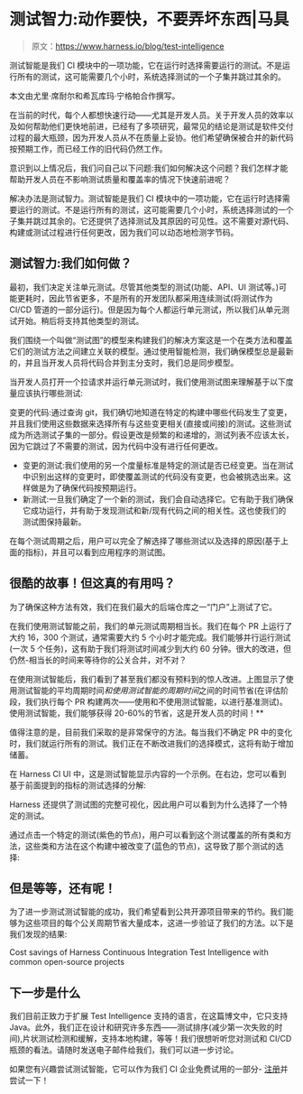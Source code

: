 # 测试智力:动作要快，不要弄坏东西|马具

> 原文：<https://www.harness.io/blog/test-intelligence>

测试智能是我们 CI 模块中的一项功能，它在运行时选择需要运行的测试。不是运行所有的测试，这可能需要几个小时，系统选择测试的一个子集并跳过其余的。

本文由尤里·席耐尔和希瓦库玛·宁格帕合作撰写。

在当前的时代，每个人都想快速行动——尤其是开发人员。关于开发人员的效率以及如何帮助他们更快地前进，已经有了多项研究，最常见的结论是测试是软件交付过程的最大瓶颈，因为开发人员从不在质量上妥协。他们希望确保被合并的新代码按预期工作，而已经工作的旧代码仍然工作。

意识到以上情况后，我们问自己以下问题:我们如何解决这个问题？我们怎样才能帮助开发人员在不影响测试质量和覆盖率的情况下快速前进呢？

解决办法是测试智力。测试智能是我们 CI 模块中的一项功能，它在运行时选择需要运行的测试。不是运行所有的测试，这可能需要几个小时，系统选择测试的一个子集并跳过其余的。它还提供了选择测试及其原因的可见性。这不需要对源代码、构建或测试过程进行任何更改，因为我们可以动态地检测字节码。

## 测试智力:我们如何做？

最初，我们决定关注单元测试。尽管其他类型的测试(功能、API、UI 测试等。)可能更耗时，因此节省更多，不是所有的开发团队都采用连续测试(将测试作为 CI/CD 管道的一部分运行)。但是因为每个人都运行单元测试，所以我们从单元测试开始。稍后将支持其他类型的测试。

我们围绕一个叫做“测试图”的模型来构建我们的解决方案这是一个在类方法和覆盖它们的测试方法之间建立关联的模型。通过使用智能检测，我们确保模型总是最新的，并且当开发人员将代码合并到主分支时，我们总是同步模型。

当开发人员打开一个拉请求并运行单元测试时，我们使用测试图来理解基于以下度量应该执行哪些测试:

变更的代码:通过查询 git，我们确切地知道在特定的构建中哪些代码发生了变更，并且我们使用这些数据来选择所有与这些变更相关(直接或间接)的测试。这些测试成为所选测试子集的一部分。假设更改是频繁的和递增的，测试列表不应该太长，因为它跳过了不需要的测试，因为代码中没有进行任何更改。

*   变更的测试:我们使用的另一个度量标准是特定的测试是否已经变更。当在测试中识别出这样的变更时，即使覆盖测试的代码没有变更，也会被挑选出来。这样做是为了确保代码按预期运行。
*   新测试:一旦我们确定了一个新的测试，我们会自动选择它。它有助于我们确保它成功运行，并有助于发现测试和新/现有代码之间的相关性。这也使我们的测试图保持最新。

在每个测试周期之后，用户可以完全了解选择了哪些测试以及选择的原因(基于上面的指标)，并且可以看到应用程序的测试图。

## 很酷的故事！但这真的有用吗？

为了确保这种方法有效，我们在我们最大的后端仓库之一“门户”上测试了它。

在我们使用测试智能之前，我们的单元测试周期相当长。我们在每个 PR 上运行了大约 16，300 个测试，通常需要大约 5 个小时才能完成。我们能够并行运行测试(一次 5 个任务)，这有助于我们将测试时间减少到大约 60 分钟。很大的改进，但仍然-相当长的时间来等待你的公关合并，对不对？

在使用测试智能后，我们看到了甚至我们都没有预料到的惊人改进。上图显示了使用测试智能的平均周期时间*和使用测试智能的周期时间*之间的时间节省(在评估阶段，我们执行每个 PR 构建两次——使用和不使用测试智能，以进行基准测试)。使用测试智能，我们能够获得 20-60%的节省，这是开发人员的时间！**

值得注意的是，目前我们采取的是非常保守的方法。每当我们不确定 PR 中的变化时，我们就运行所有的测试。我们正在不断改进我们的选择模式，这将有助于增加储蓄。

在 Harness CI UI 中，这是测试智能显示内容的一个示例。在右边，您可以看到基于前面提到的指标的测试选择的分解:

Harness 还提供了测试图的完整可视化，因此用户可以看到为什么选择了一个特定的测试。

通过点击一个特定的测试(紫色的节点)，用户可以看到这个测试覆盖的所有类和方法，这些类和方法在这个构建中被改变了(蓝色的节点)，这导致了那个测试的选择:

## 但是等等，还有呢！

为了进一步测试测试智能的成功，我们希望看到公共开源项目带来的节约。我们能够为这些项目的每个公关周期节省大量成本，这进一步验证了我们的方法。以下是我们发现的结果:

Cost savings of Harness Continuous Integration Test Intelligence with common open-source projects

## 下一步是什么

我们目前正致力于扩展 Test Intelligence 支持的语言，在这篇博文中，它只支持 Java。此外，我们正在设计和研究许多东西——测试排序(减少第一次失败的时间),片状测试检测和缓解，支持本地构建，等等！我们很想听听您对测试和 CI/CD 瓶颈的看法。请随时发送电子邮件给我们，我们可以进一步讨论。

如果您有兴趣尝试测试智能，它可以作为我们 CI 企业免费试用的一部分- [注册](https://harness.io/platform/continuous-integration/)并尝试一下！
